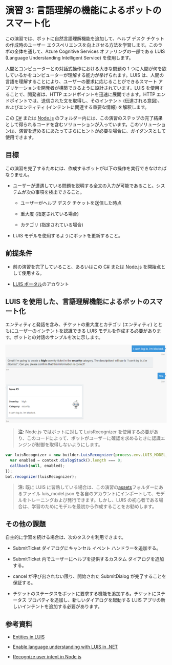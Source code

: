 # 演習 3: 言語理解の機能によるボットのスマート化

この演習では、ボットに自然言語理解機能を追加して、ヘルプ デスク
チケットの作成時のユーザー
エクスペリエンスを向上させる方法を学習します。このラボの全体を通して、Azure
Cognitive Services オファリングの一部である LUIS (Language Understanding
Intelligent Service) を使用します。

人間とコンピューターとの対話式操作における大きな問題の 1
つに人間が何を欲しているかをコンピューターが理解する能力が挙げられます。LUIS
は、人間の言語を理解することにより、ユーザーの要求に応じることができるスマート
アプリケーションを開発者が構築できるように設計されています。LUIS
を使用することで、開発者は、HTTP エンドポイントを迅速に展開できます。HTTP
エンドポイントでは、送信された文を取得し、そのインテント
(伝達される意図)、およびエンティティ (インテントに関連する重要な情報)
を解釈します。

この
[C\#](./CSharp/exercise3-LuisDialog)
または
[Node.js](./Node/exercise3-LuisDialog)
のフォルダー内には、この演習のステップの完了結果として得られるコードを含むソリューションが入っています。このソリューションは、演習を進めるにあたってさらにヒントが必要な場合に、ガイダンスとして使用できます。

## 目標

この演習を完了するためには、作成するボットが以下の操作を実行できなければなりません。

-   ユーザーが遭遇している問題を説明する全文の入力が可能であること。システムが次の事項を検出できること。

    -   ユーザーがヘルプ デスク チケットを送信した時点

    -   重大度 (指定されている場合)

    -   カテゴリ (指定されている場合)

-   LUIS モデルを使用するようにボットを更新すること。

## 前提条件

-   前の演習を完了していること、あるいはこの
    [C\#](./CSharp/exercise2-TicketSubmissionDialog)
    または
    [Node.js](./Node/exercise2-TicketSubmissionDialog)
    を開始点として使用する。

-   [LUIS ポータル](https://www.luis.ai/)のアカウント

## LUIS を使用した、言語理解機能によるボットのスマート化

エンティティと発話を含み、チケットの重大度とカテゴリ (エンティティ)
とともにユーザーのインテントを認識できる LUIS
モデルを作成する必要があります。ボットとの対話のサンプルを次に示します。

![](media/7bb849ebbeeae5464880cf4211bad3d4.png)

> **注:** Node.js ではボットに対して LuisRecognizer を使用する必要があり、このコードによって、ボットがユーザーに確認を求めるときに認識エンジンが制御を取得しないようにします。

```javascript
var luisRecognizer = new builder.LuisRecognizer(process.env.LUIS_MODEL_URL).onEnabled((context, callback) => {
  var enabled = context.dialogStack().length === 0;
  callback(null, enabled);
});
bot.recognizer(luisRecognizer);
```

> **注:** 既に LUIS に習熟している場合は、この演習の[assets](./assets/exercise3-LuisDialog)フォルダーにあるファイル luis\_model.json を各自のアカウントにインポートして、モデルをトレーニングおよび発行できます。しかし、LUIS の初心者である場合は、学習のためにモデルを最初から作成することをお勧めします。

## その他の課題

自主的に学習を続ける場合は、次のタスクを利用できます。

-   SubmitTicket ダイアログにキャンセル イベント ハンドラーを追加する。

-   SubmitTicket 内でユーザーにヘルプを提供するカスタム ダイアログを追加する。

-   cancel が呼び出されない限り、開始された SubmitDialog
    が完了することを保証する。

-   チケットのステータスをボットに要求する機能を追加する。チケットにステータス
    プロパティを追加し、新しいダイアログを起動する LUIS
    アプリの新しいインテントを追加する必要があります。

## 参考資料

-   [Entities in
    LUIS](https://docs.microsoft.com/en-us/azure/cognitive-services/LUIS/luis-concept-entity-types)

-   [Enable language understanding with LUIS in
    .NET](https://docs.microsoft.com/en-us/bot-framework/dotnet/bot-builder-dotnet-luis-dialogs)

-   [Recognize user intent in
    Node.js](https://docs.microsoft.com/en-us/bot-framework/nodejs/bot-builder-nodejs-recognize-intent)
